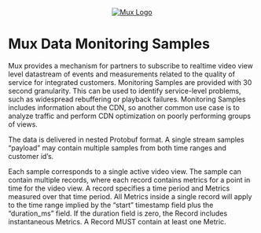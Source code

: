 <p align="center">
  <a href="https://mux.com/">
    <img src="https://avatars.githubusercontent.com/u/16199997?s=200&v=4" alt="Mux Logo">
  </a>
</p>

# Mux Data Monitoring Samples

Mux provides a mechanism for partners to subscribe to realtime video view level datastream of events and measurements related to the quality of service for integrated customers. Monitoring Samples are provided with 30 second granularity. This can be used to identify service-level problems, such as widespread rebuffering or playback failures. Monitoring Samples includes information about the CDN, so another common use case is to analyze traffic and perform CDN optimization on poorly performing groups of views.

The data is delivered in nested Protobuf format. A single stream samples “payload” may contain multiple samples from both time ranges and customer id’s.

Each sample corresponds to a single active video view. The sample can contain multiple records, where each record contains metrics for a point in time for the video view. A record specifies a time period and Metrics measured over that time period. All Metrics inside a single record will apply to the time range implied by the “start” timestamp field plus the “duration_ms” field. If the duration field is zero, the Record includes instantaneous Metrics. A Record MUST contain at least one Metric.
